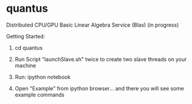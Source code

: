 quantus
=======

Distributed CPU/GPU Basic Linear Algebra Service (Blas) (in progress)

Getting Started:

1) cd quantus

2) Run Script "launchSlave.sh" twice to create two slave threads on your machine

3) Run: ipython notebook 

4) Open "Example" from ipython browser... and there you will see some example commands
